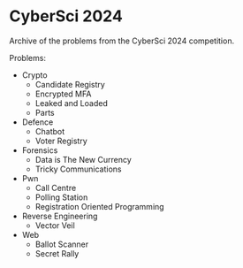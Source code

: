 # CyberSci 2024

Archive of the problems from the CyberSci 2024 competition.

Problems:

- Crypto
    - Candidate Registry
    - Encrypted MFA
    - Leaked and Loaded
    - Parts
- Defence
    - Chatbot
    - Voter Registry
- Forensics
    - Data is The New Currency
    - Tricky Communications
- Pwn
    - Call Centre
    - Polling Station
    - Registration Oriented Programming
- Reverse Engineering
    - Vector Veil
- Web
    - Ballot Scanner
    - Secret Rally